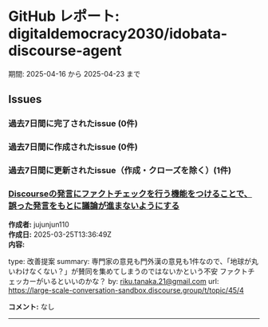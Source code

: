 # GitHub レポート: digitaldemocracy2030/idobata-discourse-agent

期間: 2025-04-16 から 2025-04-23 まで

## Issues

### 過去7日間に完了されたissue (0件)

### 過去7日間に作成されたissue (0件)

### 過去7日間に更新されたissue（作成・クローズを除く）(1件)

### [Discourseの発言にファクトチェックを行う機能をつけることで、誤った発言をもとに議論が進まないようにする](https://github.com/digitaldemocracy2030/idobata-discourse-agent/issues/51)

**作成者:** jujunjun110  
**作成日:** 2025-03-25T13:36:49Z  
**内容:**

type: 改善提案
summary: 専門家の意見も門外漢の意見も1件なので、「地球が丸いわけなくない？」が賛同を集めてしまうのではないかという不安
ファクトチェッカーがいるといいのかな？
by: riku.tanaka.21@gmail.com
url: https://large-scale-conversation-sandbox.discourse.group/t/topic/45/4

**コメント:** なし

---

